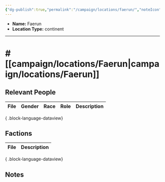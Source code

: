 ```yaml
---
{"dg-publish":true,"permalink":"/campaign/locations/faerun/","noteIcon":"","created":"2025-10-26T12:14:57.279-07:00","updated":"2025-10-27T16:35:02.674-07:00"}
---
```



<p><span><ul>
<li dir="auto"><strong>Name:</strong> Faerun</li>
<li dir="auto"><strong>Location Type:</strong> continent</li>
</ul></span></p>

---

# # [[campaign/locations/Faerun\|campaign/locations/Faerun]]


## Relevant People
| File | Gender | Race | Role | Description |
| ---- | ------ | ---- | ---- | ----------- |

{ .block-language-dataview}

## Factions
| File | Description |
| ---- | ----------- |

{ .block-language-dataview}

## Notes
